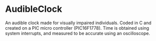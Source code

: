 # AudibleClock
An audible clock made for visually impaired individuals. Coded in C and created on a PIC micro controller (PIC16F1778). Time is obtained using system interrupts, and measured to be accurate using an oscilloscope.
